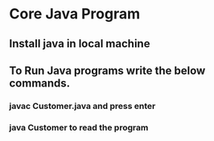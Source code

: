 # Core Java Program

## Install java in local machine

## To Run Java programs write the below commands.

### javac Customer.java and press enter

### java Customer to read the program


